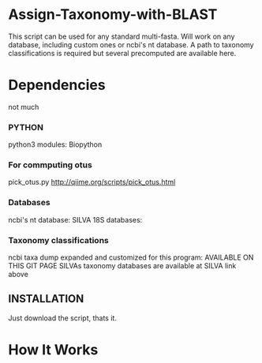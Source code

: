 # Assign-Taxonomy-with-BLAST
This script can be used for any standard multi-fasta.
Will work on any database, including custom ones or ncbi's nt database.
A path to taxonomy classifications is required but several precomputed are available here.




# Dependencies
not much
### PYTHON
python3
modules: Biopython

### For commputing otus
pick_otus.py
http://qiime.org/scripts/pick_otus.html

### Databases
ncbi's nt database:
SILVA 18S databases:

### Taxonomy classifications
ncbi taxa dump expanded and customized for this program: AVAILABLE ON THIS GIT PAGE
SILVAs taxonomy databases are available at SILVA link above


## INSTALLATION
Just download the script, thats it.




# How It Works

